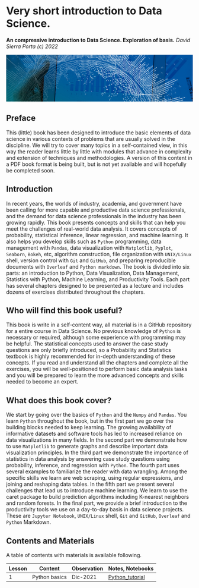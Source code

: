 # Very short introduction to Data Science.
**An compressive introduction to Data Science. Exploration of basis.** _David Sierra Porta (c) 2022_

![data-science](/Figures/01919-EP-banner.JPG)

## Preface
This (little) book has been designed to introduce the basic elements of data science in various contexts of problems that are usually solved in the discipline. We will try to cover many topics in a self-contained view, in this way the reader learns little by little with modules that advance in complexity and extension of techniques and methodologies. A version of this content in a PDF book format is being built, but is not yet available and will hopefully be completed soon.

## Introduction

In recent years, the worlds of industry, academia, and government have been calling for more capable and productive data science professionals, and the demand for data science professionals in the industry has been growing rapidly. This book presents concepts and skills that can help you meet the challenges of real-world data analysis. It covers concepts of probability, statistical inference, linear regression, and machine learning. It also helps you develop skills such as `Python` programming, data management with `Pandas`, data visualization with `Matplotlib`, `Pyplot`, `Seaborn`, `Bokeh`, etc, algorithm construction, file organization with `UNIX/Linux` shell, version control with `Git` and `GitHub`, and preparing reproducible documents with `Overleaf` and `Python markdown`. The book is divided into six parts: an introduction to Python, Data Visualization, Data Management, Statistics with Python, Machine Learning, and Productivity Tools. Each part has several chapters designed to be presented as a lecture and includes dozens of exercises distributed throughout the chapters.

## Who will find this book useful?

This book is write in a self-content way, all material is in a GitHub repository for a entire course in Data Science. No previous knowledge of `Python` is necessary or required, although some experience with programming may be helpful. The statistical concepts used to answer the case study questions are only briefly introduced, so a Probability and Statistics textbook is highly recommended for in-depth understanding of these concepts. If you read and understand all the chapters and complete all the exercises, you will be well-positioned to perform basic data analysis tasks and you will be prepared to learn the more advanced concepts and skills needed to become an expert.

## What does this book cover?

We start by going over the basics of `Python` and the `Numpy` and `Pandas`. You learn `Python` throughout the book, but in the first part we go over the building blocks needed to keep learning. The growing availability of informative datasets and software tools has led to increased reliance on data visualizations in many fields. In the second part we demonstrate how to use `Matplotlib` to generate graphs and describe important data visualization principles. In the third part we demonstrate the importance of statistics in data analysis by answering case study questions using probability, inference, and regression with `Python`. The fourth part uses several examples to familiarize the reader with data wrangling. Among the specific skills we learn are web scraping, using regular expressions, and joining and reshaping data tables. In the fifth part we present several challenges that lead us to introduce machine learning. We learn to use the caret package to build prediction algorithms including K-nearest neighbors and random forests. In the final part, we provide a brief introduction to the productivity tools we use on a day-to-day basis in data science projects. These are `Jupyter Notebook`, `UNIX/Linux` shell, `Git` and `GitHub`, `Overleaf` and `Python` Markdown.

## Contents and Materials
A table of contents with materials is available following.

| Lesson | Content | Observation | Notes, Notebooks |
| --- | --- | --- | --- |
| 1 | Python basics | Dic-2021 | [Python_tutorial](Notebooks/Python_tutorial.md) |

